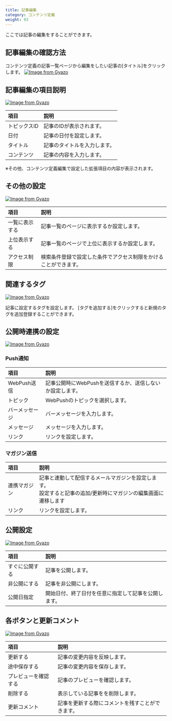 ```yaml
---
title: 記事編集
category: コンテンツ定義
weight: 93
---
```


ここでは記事の編集をすることができます。

## 記事編集の確認方法
コンテンツ定義の記事一覧ページから編集をしたい記事の[タイトル]をクリックします。
[![Image from Gyazo](https://t.gyazo.com/teams/diverta/6ae349de46448122c26c3b07189107f7.png)](https://diverta.gyazo.com/6ae349de46448122c26c3b07189107f7)

## 記事編集の項目説明
[![Image from Gyazo](https://t.gyazo.com/teams/diverta/e37e801c621b3f3647a86a3b765c6514.png)](https://diverta.gyazo.com/e37e801c621b3f3647a86a3b765c6514)

|項目   |説明  |
| :--- | :--- |
|トピックスID|記事のIDが表示されます。|
|日付|記事の日付を設定します。|
|タイトル|記事のタイトルを入力します。|
|コンテンツ|記事の内容を入力します。|

※その他、コンテンツ定義編集で設定した拡張項目の内容が表示されます。

## その他の設定
[![Image from Gyazo](https://t.gyazo.com/teams/diverta/5a62d20507053287ed8442c38d0ec511.png)](https://diverta.gyazo.com/5a62d20507053287ed8442c38d0ec511)

|項目   |説明  |
| :--- | :--- |
|一覧に表示する|記事一覧のページに表示するか設定します。|
|上位表示する|記事一覧のページで上位に表示するか設定します。|
|アクセス制限|検索条件登録で設定した条件でアクセス制限をかけることができます。|

## 関連するタグ
[![Image from Gyazo](https://t.gyazo.com/teams/diverta/32ae4c9ef17e5872c2019a76398bbbb0.png)](https://diverta.gyazo.com/32ae4c9ef17e5872c2019a76398bbbb0)

記事に設定するタグを設定します。
[タグを追加する]をクリックすると新規のタグを追加登録することができます。

## 公開時連携の設定
[![Image from Gyazo](https://t.gyazo.com/teams/diverta/2363bb531a5c7eba7e1d989395dc8528.png)](https://diverta.gyazo.com/2363bb531a5c7eba7e1d989395dc8528)

### Push通知
|項目   |説明  |
| :--- | :--- |
|WebPush送信|記事公開時にWebPushを送信するか、送信しないか設定します。|
|トピック|WebPushのトピックを選択します。|
|バーメッセージ|バーメッセージを入力します。|
|メッセージ|メッセージを入力します。|
|リンク|リンクを設定します。|

### マガジン送信
|項目   |説明  |
| :--- | :--- |
|連携マガジン|記事と連動して配信するメールマガジンを設定します。<br>設定すると記事の追加/更新時にマガジンの編集画面に遷移します|
|リンク|リンクを設定します。|

## 公開設定
[![Image from Gyazo](https://t.gyazo.com/teams/diverta/d2478498910be85053e4358d3ac1b382.png)](https://diverta.gyazo.com/d2478498910be85053e4358d3ac1b382)

|項目   |説明  |
| :--- | :--- |
|すぐに公開する|記事を公開します。|
|非公開にする|記事を非公開にします。|
|公開日指定|開始日付、終了日付を任意に指定して記事を公開します。|

## 各ボタンと更新コメント
[![Image from Gyazo](https://t.gyazo.com/teams/diverta/622a94207deddc1584784185ecc6f7a7.png)](https://diverta.gyazo.com/622a94207deddc1584784185ecc6f7a7)

|項目   |説明  |
| :--- | :--- |
|更新する|記事の変更内容を反映します。|
|途中保存する|記事の変更内容を保存します。|
|プレビューを確認する|記事のプレビューを確認します。|
|削除する|表示している記事をを削除します。|
|更新コメント|記事を更新する際にコメントを残すことができます。|
